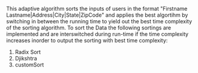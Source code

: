 This adaptive algorithm sorts the inputs of users in the format "Firstname Lastname|Address|City|State|ZipCode" and applies the best algortihm by switching in between the running time to yield out the best time complexity of the sorting algorithm.
To sort the Data the following sortings are implemented and are interswitched during run-time if the time complexity increases inorder to output the sorting with best time complexity:
1. Radix Sort
2. Djikshtra
3. customSort




